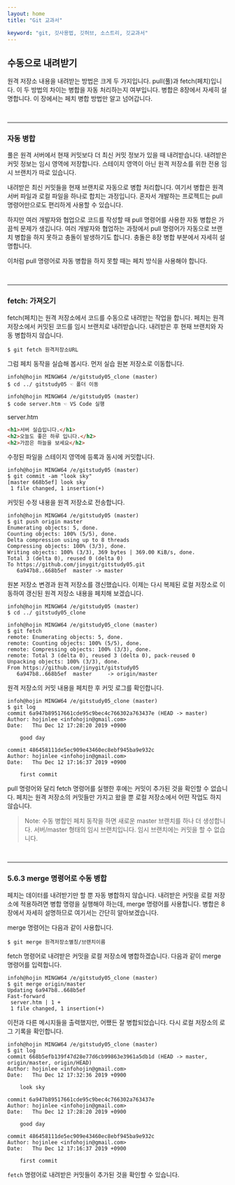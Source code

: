 ```yaml
---
layout: home
title: "Git 교과서"

keyword: "git, 깃사용법, 깃허브, 소스트리, 깃교과서"
---
```

## 수동으로 내려받기
원격 저장소 내용을 내려받는 방법은 크게 두 가지입니다. pull(풀)과 fetch(페치)입니다. 이 두 방법의 차이는 병합을 자동 처리하는지 여부입니다. 병합은 8장에서 자세히 설명합니다. 이 장에서는 페치 병합 방법만 알고 넘어갑니다.  

<br>
<hr>

### 자동 병합
풀은 원격 서버에서 현재 커밋보다 더 최신 커밋 정보가 있을 때 내려받습니다. 내려받은 커밋 정보는 임시 영역에 저장합니다. 스테이지 영역이 아닌 원격 저장소를 위한 전용 임시 브랜치가 따로 있습니다.  

내려받은 최신 커밋들을 현재 브랜치로 자동으로 병합 처리합니다. 여기서 병합은 원격 서버 파일과 로컬 파일을 하나로 합치는 과정입니다. 혼자서 개발하는 프로젝트는 pull 명령어만으로도 편리하게 사용할 수 있습니다.  

하지만 여러 개발자와 협업으로 코드를 작성할 때 pull 명령어를 사용한 자동 병합은 가끔씩 문제가 생깁니다. 여러 개발자와 협업하는 과정에서 pull 명령어가 자동으로 브랜치 병합을 하지 못하고 충돌이 발생하기도 합니다. 충돌은 8장 병합 부분에서 자세히 설명합니다.  

이처럼 pull 명령어로 자동 병합을 하지 못할 때는 페치 방식을 사용해야 합니다.  

<br>
<hr>

### fetch: 가져오기
fetch(페치)는 원격 저장소에서 코드를 수동으로 내려받는 작업을 합니다. 페치는 원격 저장소에서 커밋된 코드를 임시 브랜치로 내려받습니다. 내려받은 후 현재 브랜치와 자동 병합하지 않습니다.  

```
$ git fetch 원격저장소URL
```
 
그럼 페치 동작을 실습해 봅시다. 먼저 실습 원본 저장소로 이동합니다.  

```
infoh@hojin MINGW64 /e/gitstudy05_clone (master)
$ cd ../ gitstudy05 ☜ 폴더 이동

infoh@hojin MINGW64 /e/gitstudy05 (master)
$ code server.htm ☜ VS Code 실행
```

server.htm
```html
<h1>서버 실습입니다.</h1>
<h2>오늘도 좋은 하루 입니다.</h2>
<h2>가끔은 하늘을 보세요</h2>
```

수정된 파일을 스테이지 영역에 등록과 동시에 커밋합니다.  

```
infoh@hojin MINGW64 /e/gitstudy05 (master)
$ git commit -am "look sky"
[master 668b5ef] look sky
 1 file changed, 1 insertion(+)
```

커밋된 수정 내용을 원격 저장소로 전송합니다.  

```
infoh@hojin MINGW64 /e/gitstudy05 (master)
$ git push origin master
Enumerating objects: 5, done.
Counting objects: 100% (5/5), done.
Delta compression using up to 8 threads
Compressing objects: 100% (3/3), done.
Writing objects: 100% (3/3), 369 bytes | 369.00 KiB/s, done.
Total 3 (delta 0), reused 0 (delta 0)
To https://github.com/jinygit/gitstudy05.git
   6a947b8..668b5ef  master -> master
```

원본 저장소 변경과 원격 저장소를 갱신했습니다. 이제는 다시 복제된 로컬 저장소로 이동하여 갱신된 원격 저장소 내용을 페치해 보겠습니다.  

```
infoh@hojin MINGW64 /e/gitstudy05 (master)
$ cd ../ gitstudy05_clone

infoh@hojin MINGW64 /e/gitstudy05_clone (master)
$ git fetch
remote: Enumerating objects: 5, done.
remote: Counting objects: 100% (5/5), done.
remote: Compressing objects: 100% (3/3), done.
remote: Total 3 (delta 0), reused 3 (delta 0), pack-reused 0
Unpacking objects: 100% (3/3), done.
From https://github.com/jinygit/gitstudy05
   6a947b8..668b5ef  master     -> origin/master
```

원격 저장소의 커밋 내용을 페치한 후 커밋 로그를 확인합니다.  

```
infoh@hojin MINGW64 /e/gitstudy05_clone (master)
$ git log
commit 6a947b89517661cde95c9bec4c766302a763437e (HEAD -> master)
Author: hojinlee <infohojin@gmail.com>
Date:   Thu Dec 12 17:28:20 2019 +0900

    good day

commit 486458111de5ec909e43460ec8ebf945ba9e932c
Author: hojinlee <infohojin@gmail.com>
Date:   Thu Dec 12 17:16:37 2019 +0900

    first commit
```

pull 명령어와 달리 fetch 명령어를 실행한 후에는 커밋이 추가된 것을 확인할 수 없습니다. 페치는 원격 저장소의 커밋들만 가지고 왔을 뿐 로컬 저장소에서 어떤 작업도 하지 않습니다.  

>Note: 수동 병합인 페치 동작을 하면 새로운 master 브랜치를 하나 더 생성합니다. 서버/master 형태의 임시 브랜치입니다. 임시 브랜치에는 커밋을 할 수 없습니다.  

<br>
<hr>

### 5.6.3 merge 명령어로 수동 병합
페치는 데이터를 내려받기만 할 뿐 자동 병합하지 않습니다. 내려받은 커밋을 로컬 저장소에 적용하려면 병합 명령을 실행해야 하는데, merge 명령어를 사용합니다. 병합은 8장에서 자세히 설명하므로 여기서는 간단히 알아보겠습니다.  

merge 명령어는 다음과 같이 사용합니다.  

```
$ git merge 원격저장소별칭/브랜치이름
```
 
fetch 명령어로 내려받은 커밋을 로컬 저장소에 병합하겠습니다. 다음과 같이 merge 명령어를 입력합니다.  

```
infoh@hojin MINGW64 /e/gitstudy05_clone (master)
$ git merge origin/master
Updating 6a947b8..668b5ef
Fast-forward
 server.htm | 1 +
 1 file changed, 1 insertion(+) 

```

이전과 다른 메시지들을 출력했지만, 어쨌든 잘 병합되었습니다. 다시 로컬 저장소의 로그 기록을 확인합니다.  

```
infoh@hojin MINGW64 /e/gitstudy05_clone (master)
$ git log
commit 668b5efb139f47d28e77d6cb99863e3961a5db1d (HEAD -> master, origin/master, origin/HEAD)
Author: hojinlee <infohojin@gmail.com>
Date:   Thu Dec 12 17:32:36 2019 +0900

    look sky

commit 6a947b89517661cde95c9bec4c766302a763437e
Author: hojinlee <infohojin@gmail.com>
Date:   Thu Dec 12 17:28:20 2019 +0900

    good day

commit 486458111de5ec909e43460ec8ebf945ba9e932c
Author: hojinlee <infohojin@gmail.com>
Date:   Thu Dec 12 17:16:37 2019 +0900

    first commit 

```

`fetch` 명령어로 내려받은 커밋들이 추가된 것을 확인할 수 있습니다.  

<br><br>